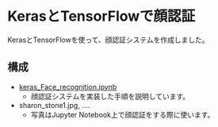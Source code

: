 # KerasとTensorFlowで顔認証

KerasとTensorFlowを使って、顔認証システムを作成しました。

## 構成

- [keras_Face_recognition.ipynb](https://github.com/yabutaka/face-recognition/blob/master/keras_face_recognition.ipynb)
    - 顔認証システムを実装した手順を説明しています。
- sharon_stone1.jpg, ....
    - 写真はJupyter Notebook上で顔認証をする際に使います。